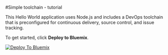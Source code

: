 #Simple toolchain - tutorial

This Hello World application uses Node.js and includes a DevOps toolchain that is preconfigured for continuous delivery, source control, and issue tracking.

To get started, click **Deploy to Bluemix**.

[![Deploy To Bluemix](https://bluemix.net/deploy/button.png)](https://new-console.ng.bluemix.net/devops/setup/deploy/?repository=https%3A//github.com/ssibm/simple-toolchain-tutorial)

<!--
For more information about using the sample, including instructions to add tools to the toolchain and make code changes, see <a href="x">Simple toolchain tutorial</a>
-->
